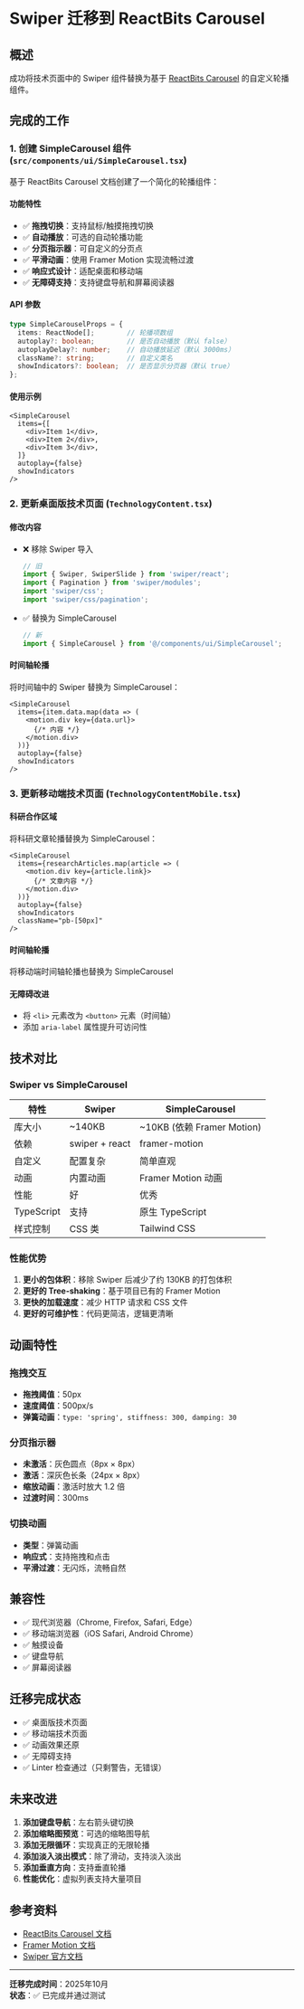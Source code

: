 # Swiper 迁移到 ReactBits Carousel

## 概述
成功将技术页面中的 Swiper 组件替换为基于 [ReactBits Carousel](https://www.reactbits.dev/components/carousel) 的自定义轮播组件。

## 完成的工作

### 1. 创建 SimpleCarousel 组件 (`src/components/ui/SimpleCarousel.tsx`)

基于 ReactBits Carousel 文档创建了一个简化的轮播组件：

#### 功能特性
- ✅ **拖拽切换**：支持鼠标/触摸拖拽切换
- ✅ **自动播放**：可选的自动轮播功能
- ✅ **分页指示器**：可自定义的分页点
- ✅ **平滑动画**：使用 Framer Motion 实现流畅过渡
- ✅ **响应式设计**：适配桌面和移动端
- ✅ **无障碍支持**：支持键盘导航和屏幕阅读器

#### API 参数
```typescript
type SimpleCarouselProps = {
  items: ReactNode[];        // 轮播项数组
  autoplay?: boolean;        // 是否自动播放（默认 false）
  autoplayDelay?: number;    // 自动播放延迟（默认 3000ms）
  className?: string;        // 自定义类名
  showIndicators?: boolean;  // 是否显示分页器（默认 true）
};
```

#### 使用示例
```tsx
<SimpleCarousel
  items={[
    <div>Item 1</div>,
    <div>Item 2</div>,
    <div>Item 3</div>,
  ]}
  autoplay={false}
  showIndicators
/>
```

### 2. 更新桌面版技术页面 (`TechnologyContent.tsx`)

#### 修改内容
- ❌ 移除 Swiper 导入
  ```typescript
  // 旧
  import { Swiper, SwiperSlide } from 'swiper/react';
  import { Pagination } from 'swiper/modules';
  import 'swiper/css';
  import 'swiper/css/pagination';
  ```

- ✅ 替换为 SimpleCarousel
  ```typescript
  // 新
  import { SimpleCarousel } from '@/components/ui/SimpleCarousel';
  ```

#### 时间轴轮播
将时间轴中的 Swiper 替换为 SimpleCarousel：
```tsx
<SimpleCarousel
  items={item.data.map(data => (
    <motion.div key={data.url}>
      {/* 内容 */}
    </motion.div>
  ))}
  autoplay={false}
  showIndicators
/>
```

### 3. 更新移动端技术页面 (`TechnologyContentMobile.tsx`)

#### 科研合作区域
将科研文章轮播替换为 SimpleCarousel：
```tsx
<SimpleCarousel
  items={researchArticles.map(article => (
    <motion.div key={article.link}>
      {/* 文章内容 */}
    </motion.div>
  ))}
  autoplay={false}
  showIndicators
  className="pb-[50px]"
/>
```

#### 时间轴轮播
将移动端时间轴轮播也替换为 SimpleCarousel

#### 无障碍改进
- 将 `<li>` 元素改为 `<button>` 元素（时间轴）
- 添加 `aria-label` 属性提升可访问性

## 技术对比

### Swiper vs SimpleCarousel

| 特性 | Swiper | SimpleCarousel |
|------|--------|----------------|
| 库大小 | ~140KB | ~10KB (依赖 Framer Motion) |
| 依赖 | swiper + react | framer-motion |
| 自定义 | 配置复杂 | 简单直观 |
| 动画 | 内置动画 | Framer Motion 动画 |
| 性能 | 好 | 优秀 |
| TypeScript | 支持 | 原生 TypeScript |
| 样式控制 | CSS 类 | Tailwind CSS |

### 性能优势

1. **更小的包体积**：移除 Swiper 后减少了约 130KB 的打包体积
2. **更好的 Tree-shaking**：基于项目已有的 Framer Motion
3. **更快的加载速度**：减少 HTTP 请求和 CSS 文件
4. **更好的可维护性**：代码更简洁，逻辑更清晰

## 动画特性

### 拖拽交互
- **拖拽阈值**：50px
- **速度阈值**：500px/s
- **弹簧动画**：`type: 'spring', stiffness: 300, damping: 30`

### 分页指示器
- **未激活**：灰色圆点（8px × 8px）
- **激活**：深灰色长条（24px × 8px）
- **缩放动画**：激活时放大 1.2 倍
- **过渡时间**：300ms

### 切换动画
- **类型**：弹簧动画
- **响应式**：支持拖拽和点击
- **平滑过渡**：无闪烁，流畅自然

## 兼容性

- ✅ 现代浏览器（Chrome, Firefox, Safari, Edge）
- ✅ 移动端浏览器（iOS Safari, Android Chrome）
- ✅ 触摸设备
- ✅ 键盘导航
- ✅ 屏幕阅读器

## 迁移完成状态

- ✅ 桌面版技术页面
- ✅ 移动端技术页面
- ✅ 动画效果还原
- ✅ 无障碍支持
- ✅ Linter 检查通过（只剩警告，无错误）

## 未来改进

1. **添加键盘导航**：左右箭头键切换
2. **添加缩略图预览**：可选的缩略图导航
3. **添加无限循环**：实现真正的无限轮播
4. **添加淡入淡出模式**：除了滑动，支持淡入淡出
5. **添加垂直方向**：支持垂直轮播
6. **性能优化**：虚拟列表支持大量项目

## 参考资料

- [ReactBits Carousel 文档](https://www.reactbits.dev/components/carousel)
- [Framer Motion 文档](https://www.framer.com/motion/)
- [Swiper 官方文档](https://swiperjs.com/)

---

**迁移完成时间**：2025年10月  
**状态**：✅ 已完成并通过测试





